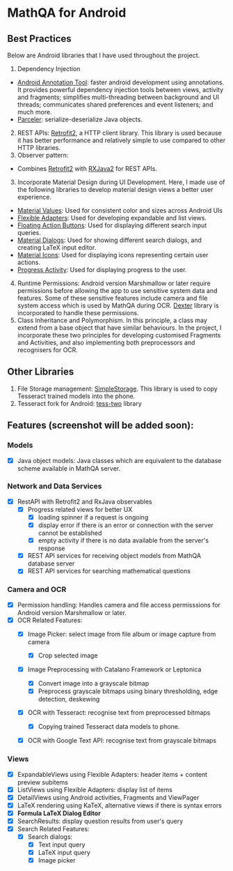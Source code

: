 # MathQA for Android

## Best Practices
Below are Android libraries that I have used throughout the project.
1. Dependency Injection
  - [Android Annotation Tool](https://github.com/androidannotations): faster android development using annotations. It provides powerful dependency injection tools between views, activity and fragments; simplifies multi-threading between background and UI threads; communicates shared preferences and event listeners; and much more.
  - [Parceler](https://github.com/johncarl81/parceler): serialize-deserialize Java objects.
2. REST APIs: [Retrofit2](https://github.com/square/retrofit), a HTTP client library. This library is used because it has better performance and relatively simple to use compared to other HTTP libraries.
2. Observer pattern: 
  - Combines [Retrofit2](https://github.com/JakeWharton/retrofit2-rxjava2-adapter) with [RXJava2](https://github.com/ReactiveX/RxAndroid) for REST APIs.
3. Incorporate Material Design during UI Development. Here, I made use of the following libraries to develop material design views a better user experience.
  - [Material Values](https://github.com/AoDevBlue/MaterialValues): Used for consistent color and sizes across Android UIs
  - [Flexible Adapters](https://github.com/davideas/FlexibleAdapter/): Used for developing expandable and list views.
  - [Floating Action Buttons](https://github.com/Clans/FloatingActionButton): Used for displaying different search input queries.
  - [Material Dialogs](https://github.com/afollestad/material-dialogs): Used for showing different search dialogs, and creating LaTeX input editor.
  - [Material Icons](https://github.com/mikepenz/Android-Iconics): Used for displaying icons representing certain user actions.
  - [Progress Activity](https://github.com/vlonjatg/progress-activity): Used for displaying progress to the user.
4. Runtime Permissions: Android version Marshmallow or later require permissions before allowing the app to use sensitive system data and features. Some of these sensitive features include camera and file system access which is used by MathQA during OCR. [Dexter](https://github.com/Karumi/Dexter) library is incorporated to handle these permissions.
5. Class Inheritance and Polymorphism. In this principle, a class may extend from a base object that have similar behaviours. In the project, I incorporate these two principles for developing customised Fragments and Activities, and also implementing both preprocessors and recognisers for OCR.

## Other Libraries
1. File Storage management: [SimpleStorage](https://github.com/sromku/android-simple-storage). This library is used to copy Tesseract trained models into the phone.
2. Tesseract fork for Android: [tess-two](https://github.com/rmtheis/tess-two) library

## Features (screenshot will be added soon):
### Models
- [X] Java object models: Java classes which are equivalent to the database scheme available in MathQA server.

### Network and Data Services
- [X] RestAPI with Retrofit2 and RxJava observables
  - [X] Progress related views for better UX
    - [X] loading spinner if a request is ongoing
    - [X] display error if there is an error or connection with the server cannot be established
    - [X] empty activity if there is no data available from the server's response
  - [X] REST API services for receiving object models from MathQA database server
  - [X] REST API services for searching mathematical questions

### Camera and OCR
- [X] Permission handling: Handles camera and file access permisssions for Android version Marshmallow or later.
- [X] OCR Related Features:
  - [X] Image Picker: select image from file album or image capture from camera
    - [X] Crop selected image
  - [X] Image Preprocessing with Catalano Framework or Leptonica
    - [X] Convert image into a grayscale bitmap
    - [X] Preprocess grayscale bitmaps using binary thresholding, edge detection, deskewing
  - [X] OCR with Tesseract: recognise text from preprocessed bitmaps
    - [X] Copying trained Tesseract data models to phone.
  - [X] OCR with Google Text API: recognise text from grayscale bitmaps


### Views
- [X] ExpandableViews using Flexible Adapters: header items + content preview subitems
- [X] ListViews using Flexible Adapters: display list of items
- [X] DetailViews using Android activities, Fragments and ViewPager
- [X] LaTeX rendering using KaTeX, alternative views if there is syntax errors
- [X] **Formula LaTeX Dialog Editor**
- [X] SearchResults: display question results from user's query
- [X] Search Related Features:
  - [X] Search dialogs:
    - [X] Text input query
    - [X] LaTeX input query
    - [X] Image picker

